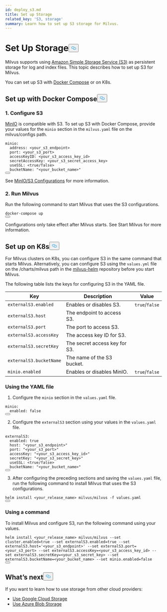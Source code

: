 ```yaml
---
id: deploy_s3.md
title: Set up Storage
related_key: 'S3, storage'
summary: Learn how to set up S3 storage for Milvus.
---
```

<h1 id="Set-Up-Storage" class="common-anchor-header">Set Up Storage<button data-href="#Set-Up-Storage" class="anchor-icon" translate="no">
      <svg translate="no"
        aria-hidden="true"
        focusable="false"
        height="20"
        version="1.1"
        viewBox="0 0 16 16"
        width="16"
      >
        <path
          fill="#0092E4"
          fill-rule="evenodd"
          d="M4 9h1v1H4c-1.5 0-3-1.69-3-3.5S2.55 3 4 3h4c1.45 0 3 1.69 3 3.5 0 1.41-.91 2.72-2 3.25V8.59c.58-.45 1-1.27 1-2.09C10 5.22 8.98 4 8 4H4c-.98 0-2 1.22-2 2.5S3 9 4 9zm9-3h-1v1h1c1 0 2 1.22 2 2.5S13.98 12 13 12H9c-.98 0-2-1.22-2-2.5 0-.83.42-1.64 1-2.09V6.25c-1.09.53-2 1.84-2 3.25C6 11.31 7.55 13 9 13h4c1.45 0 3-1.69 3-3.5S14.5 6 13 6z"
        ></path>
      </svg>
    </button></h1><p>Milvus supports using <a href="https://aws.amazon.com/s3/">Amazon Simple Storage Service (S3)</a> as persistent storage for log and index files. This topic describes how to set up S3 for Milvus.</p>
<p>You can set up S3 with <a href="https://docs.docker.com/get-started/overview/">Docker Compose</a> or on K8s.</p>
<h2 id="Set-up-with-Docker-Compose" class="common-anchor-header">Set up with Docker Compose<button data-href="#Set-up-with-Docker-Compose" class="anchor-icon" translate="no">
      <svg translate="no"
        aria-hidden="true"
        focusable="false"
        height="20"
        version="1.1"
        viewBox="0 0 16 16"
        width="16"
      >
        <path
          fill="#0092E4"
          fill-rule="evenodd"
          d="M4 9h1v1H4c-1.5 0-3-1.69-3-3.5S2.55 3 4 3h4c1.45 0 3 1.69 3 3.5 0 1.41-.91 2.72-2 3.25V8.59c.58-.45 1-1.27 1-2.09C10 5.22 8.98 4 8 4H4c-.98 0-2 1.22-2 2.5S3 9 4 9zm9-3h-1v1h1c1 0 2 1.22 2 2.5S13.98 12 13 12H9c-.98 0-2-1.22-2-2.5 0-.83.42-1.64 1-2.09V6.25c-1.09.53-2 1.84-2 3.25C6 11.31 7.55 13 9 13h4c1.45 0 3-1.69 3-3.5S14.5 6 13 6z"
        ></path>
      </svg>
    </button></h2><h3 id="1-Configure-S3" class="common-anchor-header">1. Configure S3</h3><p><a href="https://min.io/product/overview">MinIO</a> is compatible with S3. To set up S3 with Docker Compose, provide your values for the <code translate="no">minio</code> section in the <code translate="no">milvus.yaml</code> file on the milvus/configs path.</p>
<pre><code translate="no" class="language-yaml">minio:
  address: &lt;your_s3_endpoint&gt;
  port: &lt;your_s3_port&gt;
  accessKeyID: &lt;your_s3_access_key_id&gt;
  secretAccessKey: &lt;your_s3_secret_access_key&gt;
  useSSL: &lt;<span class="hljs-literal">true</span>/<span class="hljs-literal">false</span>&gt;
  bucketName: <span class="hljs-string">&quot;&lt;your_bucket_name&gt;&quot;</span>
<button class="copy-code-btn"></button></code></pre>
<p>See <a href="/docs/it/configure_minio.md">MinIO/S3 Configurations</a> for more information.</p>
<h3 id="2-Run-Milvus" class="common-anchor-header">2. Run Milvus</h3><p>Run the following command to start Milvus that uses the S3 configurations.</p>
<pre><code translate="no" class="language-shell">docker-compose up
<button class="copy-code-btn"></button></code></pre>
<div class="alert note">Configurations only take effect after Milvus starts. See <a herf=https://milvus.io/docs/v2.0.2/install_cluster-docker.md#Start-Milvus>Start Milvus</a> for more information.</div>
<h2 id="Set-up-on-K8s" class="common-anchor-header">Set up on K8s<button data-href="#Set-up-on-K8s" class="anchor-icon" translate="no">
      <svg translate="no"
        aria-hidden="true"
        focusable="false"
        height="20"
        version="1.1"
        viewBox="0 0 16 16"
        width="16"
      >
        <path
          fill="#0092E4"
          fill-rule="evenodd"
          d="M4 9h1v1H4c-1.5 0-3-1.69-3-3.5S2.55 3 4 3h4c1.45 0 3 1.69 3 3.5 0 1.41-.91 2.72-2 3.25V8.59c.58-.45 1-1.27 1-2.09C10 5.22 8.98 4 8 4H4c-.98 0-2 1.22-2 2.5S3 9 4 9zm9-3h-1v1h1c1 0 2 1.22 2 2.5S13.98 12 13 12H9c-.98 0-2-1.22-2-2.5 0-.83.42-1.64 1-2.09V6.25c-1.09.53-2 1.84-2 3.25C6 11.31 7.55 13 9 13h4c1.45 0 3-1.69 3-3.5S14.5 6 13 6z"
        ></path>
      </svg>
    </button></h2><p>For Milvus clusters on K8s, you can configure S3 in the same command that starts Milvus. Alternatively, you can configure S3 using the <code translate="no">values.yml</code> file on the /charts/milvus path in the <a href="https://github.com/milvus-io/milvus-helm">milvus-helm</a> repository before you start Milvus.</p>
<p>The following table lists the keys for configuring S3 in the YAML file.</p>
<table>
<thead>
<tr><th>Key</th><th>Description</th><th>Value</th></tr>
</thead>
<tbody>
<tr><td><code translate="no">externalS3.enabled</code></td><td>Enables or disables S3.</td><td><code translate="no">true</code>/<code translate="no">false</code></td></tr>
<tr><td><code translate="no">externalS3.host</code></td><td>The endpoint to access S3.</td><td></td></tr>
<tr><td><code translate="no">externalS3.port</code></td><td>The port to access S3.</td><td></td></tr>
<tr><td><code translate="no">externalS3.accessKey</code></td><td>The access key ID for S3.</td><td></td></tr>
<tr><td><code translate="no">externalS3.secretKey</code></td><td>The secret access key for S3.</td><td></td></tr>
<tr><td><code translate="no">externalS3.bucketName</code></td><td>The name of the S3 bucket.</td><td></td></tr>
<tr><td><code translate="no">minio.enabled</code></td><td>Enables or disables MinIO.</td><td><code translate="no">true</code>/<code translate="no">false</code></td></tr>
</tbody>
</table>
<h3 id="Using-the-YAML-file" class="common-anchor-header">Using the YAML file</h3><ol>
<li>Configure the <code translate="no">minio</code> section in the <code translate="no">values.yaml</code> file.</li>
</ol>
<pre><code translate="no" class="language-yaml"><span class="hljs-attr">minio</span>:
  <span class="hljs-attr">enabled</span>: <span class="hljs-literal">false</span>
<button class="copy-code-btn"></button></code></pre>
<ol start="2">
<li>Configure the <code translate="no">externalS3</code> section using your values in the <code translate="no">values.yaml</code> file.</li>
</ol>
<pre><code translate="no" class="language-yaml">externalS3:
  enabled: <span class="hljs-literal">true</span>
  host: <span class="hljs-string">&quot;&lt;your_s3_endpoint&gt;&quot;</span>
  port: <span class="hljs-string">&quot;&lt;your_s3_port&gt;&quot;</span>
  accessKey: <span class="hljs-string">&quot;&lt;your_s3_access_key_id&gt;&quot;</span>
  secretKey: <span class="hljs-string">&quot;&lt;your_s3_secret_key&gt;&quot;</span>
  useSSL: &lt;<span class="hljs-literal">true</span>/<span class="hljs-literal">false</span>&gt;
  bucketName: <span class="hljs-string">&quot;&lt;your_bucket_name&gt;&quot;</span>
<button class="copy-code-btn"></button></code></pre>
<ol start="3">
<li>After configuring the preceding sections and saving the <code translate="no">values.yaml</code> file, run the following command to install Milvus that uses the S3 configurations.</li>
</ol>
<pre><code translate="no" class="language-shell">helm install &lt;your_release_name&gt; milvus/milvus -f values.yaml
<button class="copy-code-btn"></button></code></pre>
<h3 id="Using-a-command" class="common-anchor-header">Using a command</h3><p>To install Milvus and configure S3, run the following command using your values.</p>
<pre><code translate="no" class="language-shell">helm install &lt;your_release_name&gt; milvus/milvus --<span class="hljs-built_in">set</span> cluster.enabled=<span class="hljs-literal">true</span> --<span class="hljs-built_in">set</span> externalS3.enabled=<span class="hljs-literal">true</span> --<span class="hljs-built_in">set</span> externalS3.host=<span class="hljs-string">&#x27;&lt;your_s3_endpoint&gt;&#x27;</span> --<span class="hljs-built_in">set</span> externalS3.port=&lt;your_s3_port&gt; --<span class="hljs-built_in">set</span> externalS3.accessKey=&lt;your_s3_access_key_id&gt; --<span class="hljs-built_in">set</span> externalS3.secretKey=&lt;your_s3_secret_key&gt; --<span class="hljs-built_in">set</span> externalS3.bucketName=&lt;your_bucket_name&gt; --<span class="hljs-built_in">set</span> minio.enabled=<span class="hljs-literal">false</span>
<button class="copy-code-btn"></button></code></pre>
<h2 id="Whats-next" class="common-anchor-header">What’s next<button data-href="#Whats-next" class="anchor-icon" translate="no">
      <svg translate="no"
        aria-hidden="true"
        focusable="false"
        height="20"
        version="1.1"
        viewBox="0 0 16 16"
        width="16"
      >
        <path
          fill="#0092E4"
          fill-rule="evenodd"
          d="M4 9h1v1H4c-1.5 0-3-1.69-3-3.5S2.55 3 4 3h4c1.45 0 3 1.69 3 3.5 0 1.41-.91 2.72-2 3.25V8.59c.58-.45 1-1.27 1-2.09C10 5.22 8.98 4 8 4H4c-.98 0-2 1.22-2 2.5S3 9 4 9zm9-3h-1v1h1c1 0 2 1.22 2 2.5S13.98 12 13 12H9c-.98 0-2-1.22-2-2.5 0-.83.42-1.64 1-2.09V6.25c-1.09.53-2 1.84-2 3.25C6 11.31 7.55 13 9 13h4c1.45 0 3-1.69 3-3.5S14.5 6 13 6z"
        ></path>
      </svg>
    </button></h2><p>If you want to learn how to use storage from other cloud providers:</p>
<ul>
<li><a href="/docs/it/gcp.md#Use-Google-Cloud-Storage">Use Google Cloud Storage</a></li>
<li><a href="/docs/it/azure.md#Use-Azure-Blob-Storage">Use Azure Blob Storage</a></li>
</ul>
